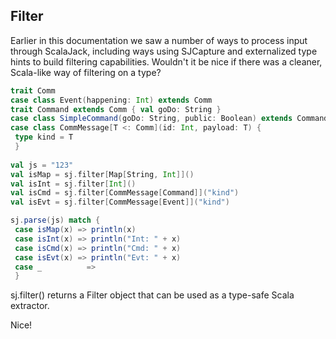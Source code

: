 ## Filter

Earlier in this documentation we saw a number of ways to process input through ScalaJack, including ways using SJCapture and externalized type hints to build filtering capabilities.  Wouldn't it be nice if there was a cleaner, Scala-like way of filtering on a type?

```scala
trait Comm  
case class Event(happening: Int) extends Comm  
trait Command extends Comm { val goDo: String }  
case class SimpleCommand(goDo: String, public: Boolean) extends Command  
case class CommMessage[T <: Comm](id: Int, payload: T) {  
 type kind = T
 }
 
val js = "123"
val isMap = sj.filter[Map[String, Int]]()  
val isInt = sj.filter[Int]()  
val isCmd = sj.filter[CommMessage[Command]]("kind")  
val isEvt = sj.filter[CommMessage[Event]]("kind")

sj.parse(js) match {  
 case isMap(x) => println(x) 
 case isInt(x) => println("Int: " + x) 
 case isCmd(x) => println("Cmd: " + x) 
 case isEvt(x) => println("Evt: " + x) 
 case _          => 
 }
```
sj.filter() returns a Filter object that can be used as a type-safe Scala extractor.

Nice!
